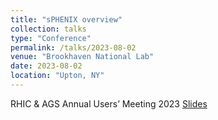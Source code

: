 ```yaml
---
title: "sPHENIX overview"
collection: talks
type: "Conference"
permalink: /talks/2023-08-02
venue: "Brookhaven National Lab"
date: 2023-08-02
location: "Upton, NY"
---
```



RHIC & AGS Annual Users’ Meeting 2023
[Slides](https://indico.bnl.gov/event/18938/contributions/79084/attachments/48902/83421/sPHENIX-Overview_EjiroUmakaAUM2023.pdf) 

